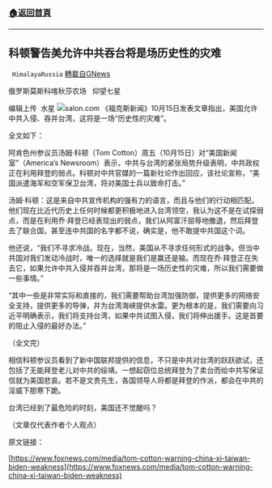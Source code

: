 ###  [:house:返回首頁](https://github.com/ourhimalayas/txt)
---


## 科顿警告美允许中共吞台将是场历史性的灾难
` HimalayaRussia` [轉載自GNews](https://gnews.org/zh-hans/1596637/)

俄罗斯莫斯科喀秋莎农场   仰望七星

编辑上传  水星
![](https://assets.gnews.org/wp-content/uploads/2021/10/T-6.jpg)salon.com
《福克斯新闻》10月15日发表文章指出，美国允许中共入侵、吞并台湾，这将是一场“历史性的灾难”。

全文如下：

阿肯色州参议员汤姆·科顿（Tom Cotton）周五（10月15日）对“美国新闻室”（America’s Newsroom）表示，中共与台湾的紧张局势升级表明，中共政权正在利用拜登的弱点。科顿对中共官媒的一篇新社论作出回应，该社论宣称，“美国派遣海军和空军保卫台湾，将对美国士兵以致命打击。”

汤姆·科顿：这是来自中共宣传机构的强有力的语言，而且与他们的行动相匹配。他们现在比近代历史上任何时候都更积极地进入台湾领空，我认为这不是在试探弱点，而是在利用乔·拜登已经表现出的弱点，我们从阿富汗屈辱地撤退，然后拜登去了联合国，甚至连中共国的名字都不说，确实是，他不敢提中共国这个词。

他还说，“我们不寻求冷战。现在，当然，美国从不寻求任何形式的战争。但当中共国对我们发动冷战时，唯一的选择就是我们是赢还是输。而现在乔·拜登正在失去它，如果允许中共入侵并吞并台湾，那将是一场历史性的灾难，所以我们需要做一些事情。”

“其中一些是非常实际和直接的，我们需要帮助台湾加强防御，提供更多的网络安全支持，提供更多的导弹，并为台湾海峡提供水雷。更为根本的是，我们需要向习近平明确表示，我们将支持台湾，如果中共试图入侵，我们将伸出援手。这是首要的阻止入侵的最好办法。”

（全文完）

相信科顿参议员看到了新中国联邦提供的信息，不只是中共对台湾的跃跃欲试，还包括了无能拜登老儿对中共的绥靖。一想起窃位总统拜登为了卖台而给中共写保证信就为美国悲哀。若不是文贵先生，各国领导人将都是拜登的作派，都会在中共的淫威下胆寒下跪。

台湾已经到了最危险的时刻，美国还不觉醒吗？

（文章仅代表作者个人观点）

原文链接：

[https://www.foxnews.com/media/tom-cotton-warning-china-xi-taiwan-biden-weakness](https://www.foxnews.com/media/tom-cotton-warning-china-xi-taiwan-biden-weakness)
